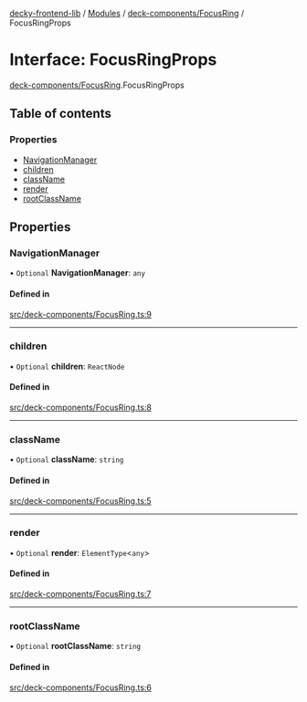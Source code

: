[decky-frontend-lib](../README.md) / [Modules](../modules.md) / [deck-components/FocusRing](../modules/deck_components_FocusRing.md) / FocusRingProps

# Interface: FocusRingProps

[deck-components/FocusRing](../modules/deck_components_FocusRing.md).FocusRingProps

## Table of contents

### Properties

- [NavigationManager](deck_components_FocusRing.FocusRingProps.md#navigationmanager)
- [children](deck_components_FocusRing.FocusRingProps.md#children)
- [className](deck_components_FocusRing.FocusRingProps.md#classname)
- [render](deck_components_FocusRing.FocusRingProps.md#render)
- [rootClassName](deck_components_FocusRing.FocusRingProps.md#rootclassname)

## Properties

### NavigationManager

• `Optional` **NavigationManager**: `any`

#### Defined in

[src/deck-components/FocusRing.ts:9](https://github.com/SteamDeckHomebrew/decky-frontend-lib/blob/7161e75/src/deck-components/FocusRing.ts#L9)

___

### children

• `Optional` **children**: `ReactNode`

#### Defined in

[src/deck-components/FocusRing.ts:8](https://github.com/SteamDeckHomebrew/decky-frontend-lib/blob/7161e75/src/deck-components/FocusRing.ts#L8)

___

### className

• `Optional` **className**: `string`

#### Defined in

[src/deck-components/FocusRing.ts:5](https://github.com/SteamDeckHomebrew/decky-frontend-lib/blob/7161e75/src/deck-components/FocusRing.ts#L5)

___

### render

• `Optional` **render**: `ElementType`<`any`\>

#### Defined in

[src/deck-components/FocusRing.ts:7](https://github.com/SteamDeckHomebrew/decky-frontend-lib/blob/7161e75/src/deck-components/FocusRing.ts#L7)

___

### rootClassName

• `Optional` **rootClassName**: `string`

#### Defined in

[src/deck-components/FocusRing.ts:6](https://github.com/SteamDeckHomebrew/decky-frontend-lib/blob/7161e75/src/deck-components/FocusRing.ts#L6)
